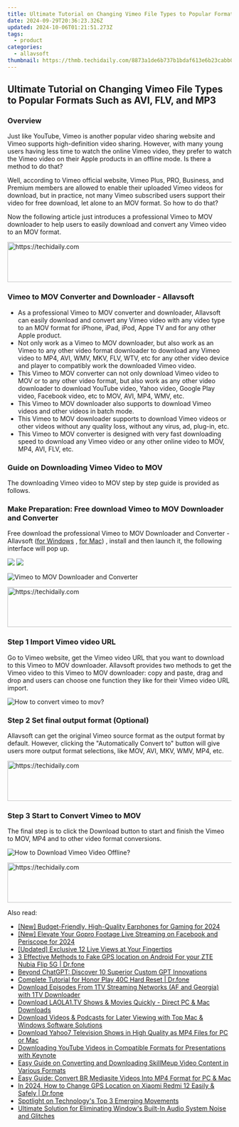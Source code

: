 ```yaml
---
title: Ultimate Tutorial on Changing Vimeo File Types to Popular Formats Such as AVI, FLV, and MP3
date: 2024-09-29T20:36:23.326Z
updated: 2024-10-06T01:21:51.273Z
tags:
  - product
categories:
  - allavsoft
thumbnail: https://thmb.techidaily.com/8873a1de6b737b1bdaf613e6b23cabb06e207ebbce95a2d263cbd7e4a2de27ba.jpg
---
```


## Ultimate Tutorial on Changing Vimeo File Types to Popular Formats Such as AVI, FLV, and MP3

### Overview

Just like YouTube, Vimeo is another popular video sharing website and Vimeo supports high-definition video sharing. However, with many young users having less time to watch the online Vimeo video, they prefer to watch the Vimeo video on their Apple products in an offline mode. Is there a method to do that?

Well, according to Vimeo official website, Vimeo Plus, PRO, Business, and Premium members are allowed to enable their uploaded Vimeo videos for download, but in practice, not many Vimeo subscribed users support their video for free download, let alone to an MOV format. So how to do that?

Now the following article just introduces a professional Vimeo to MOV downloader to help users to easily download and convert any Vimeo video to an MOV format.

<!-- affiliate ads begin -->
<a href="https://ephamedtechinc.pxf.io/c/5597632/2136623/26400" target="_top" id="2136623">
  <img src="//a.impactradius-go.com/display-ad/26400-2136623" border="0" alt="https://techidaily.com" width="728" height="90"/>
</a>
<img height="0" width="0" src="https://ephamedtechinc.pxf.io/i/5597632/2136623/26400" style="position:absolute;visibility:hidden;" border="0" />
<!-- affiliate ads end -->

### Vimeo to MOV Converter and Downloader - Allavsoft

* As a professional Vimeo to MOV converter and downloader, Allavsoft can easily download and convert any Vimeo video with any video type to an MOV format for iPhone, iPad, iPod, Appe TV and for any other Apple product.
* Not only work as a Vimeo to MOV downloader, but also work as an Vimeo to any other video format downloader to download any Vimeo video to MP4, AVI, WMV, MKV, FLV, WTV, etc for any other video device and player to compatibly work the downloaded Vimeo video.
* This Vimeo to MOV converter can not only download Vimeo video to MOV or to any other video format, but also work as any other video downloader to download YouTube video, Yahoo video, Google Play video, Facebook video, etc to MOV, AVI, MP4, WMV, etc.
* This Vimeo to MOV downloader also supports to download Vimeo videos and other videos in batch mode.
* This Vimeo to MOV downloader supports to download Vimeo videos or other videos without any quality loss, without any virus, ad, plug-in, etc.
* This Vimeo to MOV converter is designed with very fast downloading speed to download any Vimeo video or any other online video to MOV, MP4, AVI, FLV, etc.

### Guide on Downloading Vimeo Video to MOV

The downloading Vimeo video to MOV step by step guide is provided as follows.

### Make Preparation: Free download Vimeo to MOV Downloader and Converter

Free download the professional Vimeo to MOV Downloader and Converter - Allavsoft ([for Windows](https://tools.techidaily.com/allavsoft/products/) , [for Mac](https://tools.techidaily.com/allavsoft/products/)) , install and then launch it, the following interface will pop up.

[![](https://www.allavsoft.com/how-to/../images/how-to/free-download-win.jpg)](https://tools.techidaily.com/allavsoft/products/) [![](https://www.allavsoft.com/how-to/../images/how-to/free-download-mac.jpg)](https://tools.techidaily.com/allavsoft/products/)

![Vimeo to MOV Downloader and Converter](https://www.allavsoft.com/how-to/../images/allavsoft/screen-shot-600.jpg)

<!-- affiliate ads begin -->
<a href="https://ursime.pxf.io/c/5597632/2136545/16384" target="_top" id="2136545">
  <img src="//a.impactradius-go.com/display-ad/16384-2136545" border="0" alt="https://techidaily.com" width="728" height="90"/>
</a>
<img height="0" width="0" src="https://ursime.pxf.io/i/5597632/2136545/16384" style="position:absolute;visibility:hidden;" border="0" />
<!-- affiliate ads end -->

### Step 1 Import Vimeo video URL

Go to Vimeo website, get the Vimeo video URL that you want to download to this Vimeo to MOV downloader. Allavsoft provides two methods to get the Vimeo video to this Vimeo to MOV downloader: copy and paste, drag and drop and users can choose one function they like for their Vimeo video URL import.

![How to convert vimeo to mov?](https://www.allavsoft.com/how-to/../images/how-to/download-rtmp-video/download-rtmp-video.jpg)

### Step 2 Set final output format (Optional)

Allavsoft can get the original Vimeo source format as the output format by default. However, clicking the "Automatically Convert to" button will give users more output format selections, like MOV, AVI, MKV, WMV, MP4, etc.

<!-- affiliate ads begin -->
<a href="https://appsumo.8odi.net/c/5597632/2037356/7443" target="_top" id="2037356">
  <img src="//a.impactradius-go.com/display-ad/7443-2037356" border="0" alt="https://techidaily.com" width="728" height="90"/>
</a>
<img height="0" width="0" src="https://appsumo.8odi.net/i/5597632/2037356/7443" style="position:absolute;visibility:hidden;" border="0" />
<!-- affiliate ads end -->

### Step 3 Start to Convert Vimeo to MOV

The final step is to click the Download button to start and finish the Vimeo to MOV, MP4 and to other video format conversions.

![How to Download Vimeo Video Offline?](https://www.allavsoft.com/how-to/../images/how-to/download-vimeo-videos.jpg)

<!-- affiliate ads begin -->
<a href="https://ephamedtechinc.pxf.io/c/5597632/2137224/26400" target="_top" id="2137224">
  <img src="//a.impactradius-go.com/display-ad/26400-2137224" border="0" alt="https://techidaily.com" width="728" height="90"/>
</a>
<img height="0" width="0" src="https://ephamedtechinc.pxf.io/i/5597632/2137224/26400" style="position:absolute;visibility:hidden;" border="0" />
<!-- affiliate ads end -->

<ins class="adsbygoogle"
     style="display:block"
     data-ad-format="autorelaxed"
     data-ad-client="ca-pub-7571918770474297"
     data-ad-slot="1223367746"></ins>

<ins class="adsbygoogle"
     style="display:block"
     data-ad-client="ca-pub-7571918770474297"
     data-ad-slot="8358498916"
     data-ad-format="auto"
     data-full-width-responsive="true"></ins>

<span class="atpl-alsoreadstyle">Also read:</span>
<div><ul>
<li><a href="https://video-screen-grab.techidaily.com/new-budget-friendly-high-quality-earphones-for-gaming-for-2024/"><u>[New] Budget-Friendly, High-Quality Earphones for Gaming for 2024</u></a></li>
<li><a href="https://facebook-video-content.techidaily.com/new-elevate-your-gopro-footage-live-streaming-on-facebook-and-periscope-for-2024/"><u>[New] Elevate Your Gopro Footage Live Streaming on Facebook and Periscope for 2024</u></a></li>
<li><a href="https://some-techniques.techidaily.com/updated-exclusive-12-live-views-at-your-fingertips/"><u>[Updated] Exclusive 12 Live Views at Your Fingertips</u></a></li>
<li><a href="https://android-location.techidaily.com/3-effective-methods-to-fake-gps-location-on-android-for-your-zte-nubia-flip-5g-drfone-by-drfone-virtual/"><u>3 Effective Methods to Fake GPS location on Android For your ZTE Nubia Flip 5G | Dr.fone</u></a></li>
<li><a href="https://tech-haven.techidaily.com/beyond-chatgpt-discover-10-superior-custom-gpt-innovations/"><u>Beyond ChatGPT: Discover 10 Superior Custom GPT Innovations</u></a></li>
<li><a href="https://techidaily.com/complete-tutorial-for-honor-play-40c-hard-reset-drfone-by-drfone-reset-android-reset-android/"><u>Complete Tutorial for Honor Play 40C Hard Reset | Dr.fone</u></a></li>
<li><a href="https://win-hacks.techidaily.com/download-episodes-from-1tv-streaming-networks-af-and-georgia-with-1tv-downloader/"><u>Download Episodes From 1TV Streaming Networks (AF and Georgia) with 1TV Downloader</u></a></li>
<li><a href="https://win-hacks.techidaily.com/download-laola1tv-shows-and-movies-quickly-direct-pc-and-mac-downloads/"><u>Download LAOLA1.TV Shows & Movies Quickly - Direct PC & Mac Downloads</u></a></li>
<li><a href="https://win-hacks.techidaily.com/download-videos-and-podcasts-for-later-viewing-with-top-mac-and-windows-software-solutions/"><u>Download Videos & Podcasts for Later Viewing with Top Mac & Windows Software Solutions</u></a></li>
<li><a href="https://win-hacks.techidaily.com/download-yahoo7-television-shows-in-high-quality-as-mp4-files-for-pc-or-mac/"><u>Download Yahoo7 Television Shows in High Quality as MP4 Files for PC or Mac</u></a></li>
<li><a href="https://win-hacks.techidaily.com/downloading-youtube-videos-in-compatible-formats-for-presentations-with-keynote/"><u>Downloading YouTube Videos in Compatible Formats for Presentations with Keynote</u></a></li>
<li><a href="https://win-hacks.techidaily.com/easy-guide-on-converting-and-downloading-skillmeup-video-content-in-various-formats/"><u>Easy Guide on Converting and Downloading SkillMeup Video Content in Various Formats</u></a></li>
<li><a href="https://win-hacks.techidaily.com/easy-guide-convert-br-mediasite-videos-into-mp4-format-for-pc-and-mac/"><u>Easy Guide: Convert BR Mediasite Videos Into MP4 Format for PC & Mac</u></a></li>
<li><a href="https://review-topics.techidaily.com/in-2024-how-to-change-gps-location-on-xiaomi-redmi-12-easily-and-safely-drfone-by-drfone-virtual-android/"><u>In 2024, How to Change GPS Location on Xiaomi Redmi 12 Easily & Safely | Dr.fone</u></a></li>
<li><a href="https://technical-tips.techidaily.com/spotlight-on-technologys-top-3-emerging-movements/"><u>Spotlight on Technology's Top 3 Emerging Movements</u></a></li>
<li><a href="https://common-error.techidaily.com/ultimate-solution-for-eliminating-windows-built-in-audio-system-noise-and-glitches/"><u>Ultimate Solution for Eliminating Window's Built-In Audio System Noise and Glitches</u></a></li>
</ul></div>

